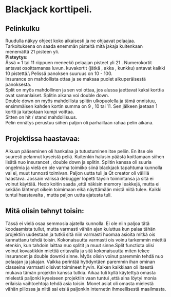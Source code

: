# Blackjack korttipeli.

## Pelinkulku
Ruudulla näkyy ohjeet koko aikaisesti ja ne ohjaavat pelaajaa.\
Tarkoituksena on saada enemmän pisteitä mitä jakaja kuitenkaan menemättä 21 pisteen yli.\
**Pisteytys:**\
Ässä = 1 tai 11 riippuen meneekö pelaajan pisteet yli 21 .
Numerokortit antavat osoittamansa luvun.
kuvakortit (jätkä , akka , kunkku) antavat kaikki 10 pistettä.\\
Pelissä panoksen suuruus on 10 - 100.\
Insurance on mahdollista ottaa ja se maksaa puolet alkuperäisestä panoksesta.\
Split on myös mahdollinen ja sen voi ottaa, jos alussa jaettavat kaksi korttia ovat samanlaiset. Splitin aikana voi double down.\
Double down on myös mahdollista splitin ulkopuolella ja tämä onnistuu, ensimmäisen kahden kortin summa on 9 , 10 tai 11. Sen jälkeen jaetaan 1 kortti ja katsotaan kumpi voittaa.\
Sitten on hit / stand mahdollisuus.\
Pelin ennätys perustuu siihen paljon oli parhaillaan rahaa pelin aikana.

## Projektissa haastavaa:
Alkuun pääseminen oli hankalaa ja tutustuminen itse peliin. En itse ole suuresti pelannut kyseistä peliä.
Kuitenkin halusin päästä koittamaan siihen lisätä nuo insurancet , double down ja splitin.
Splitin kanssa oli suuria ongelmia ja vielä en ole varma toimiiko siinä blackjack tapahtuma kunnolla vai ei, muut tunnosti toimivan.
Paljon uutta tuli ja Qt creator oli välillä haastava. Jossain välissä debugger lopetti täysin toimintansa ja sitä ei voinut käyttää. Heob koitin saada ,että näkisin
memory leakkejä, mutta ei sekään lähtenyt oikein toimimaan eikä näyttämään mistä niitä tulee. Kaikki tuntui haastavalta , mutta paljon uutta ajatusta tuli.

## Mitä olisin tehnyt toisin:
Tässä ei vielä osaa semmosia ajatella kunnolla. Ei ole niin paljoa tätä koodaamista tullut, mutta varmasti vähän ajan kuluttua kun palaa tähän projektiin uudestaan ja tutkii sitä
niin varmasti huomaa asioita mitkä ois kannattanu tehdä toisin. Kokonaisuutta varmasti ois voinu tarkemmin miettiä etenkin, kun tahdoin laittaa nuo splitit ja muut sinne.Split functiota olisi voinut kovastikkin miettiä eritavalla ja sitä kokonaisuutta miten tekee insurancet ja double downki sinne. Myös olisin voinut paremmin tehdä nuo pelaajan ja jakajan. Vaikka perintää hyödyntäen paremmin ihan ominan classeina varmasti olisivat toimineet hyvin.
Kaiken kaikkiaan oli itsestä mukava tämän projektin kanssa tutkia.
Aikaa tuli kyllä käytettyä omasta mielestä paljonki kyseiseen projektiin vaan tuntui ,että aina löytyi monia erilaisia vaihtoehtoja tehdä asia toisin.
Monet asiat oli omasta mielestä vähän piilossa ja niitä sai etsiä paljonkin internetin ihmeellisestä maailmasta.
